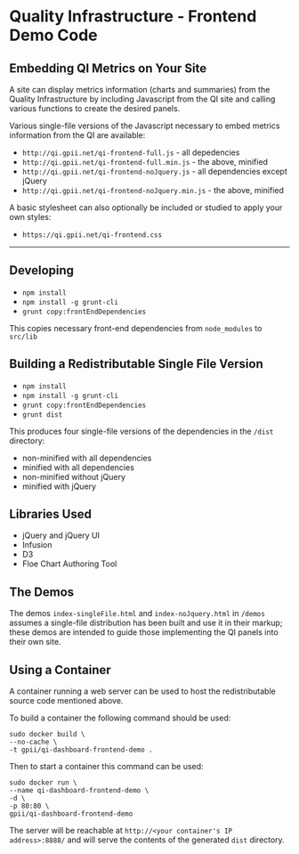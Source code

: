# Quality Infrastructure - Frontend Demo Code

## Embedding QI Metrics on Your Site

A site can display metrics information (charts and summaries) from the Quality Infrastructure by including Javascript from the QI site and calling various functions to create the desired panels.

Various single-file versions of the Javascript necessary to embed metrics information from the QI are available:

- `http://qi.gpii.net/qi-frontend-full.js` - all depedencies
- `http://qi.gpii.net/qi-frontend-full.min.js` - the above, minified
- `http://qi.gpii.net/qi-frontend-noJquery.js` - all dependencies except jQuery
- `http://qi.gpii.net/qi-frontend-noJquery.min.js` - the above, minified

A basic stylesheet can also optionally be included or studied to apply your own styles:

- `https://qi.gpii.net/qi-frontend.css`

---

## Developing

- `npm install`
- `npm install -g grunt-cli`
- `grunt copy:frontEndDependencies`

This copies necessary front-end dependencies from `node_modules` to `src/lib`

## Building a Redistributable Single File Version

- `npm install`
- `npm install -g grunt-cli`
- `grunt copy:frontEndDependencies`
- `grunt dist`

This produces four single-file versions of the dependencies in the `/dist` directory:
- non-minified with all dependencies
- minified with all dependencies
- non-minified without jQuery
- minified with jQuery

## Libraries Used
- jQuery and jQuery UI
- Infusion
- D3
- Floe Chart Authoring Tool

## The Demos

The demos `index-singleFile.html` and `index-noJquery.html` in `/demos` assumes a single-file distribution has been built and use it in their markup; these demos are intended to guide those implementing the QI panels into their own site.

## Using a Container

A container running a web server can be used to host the redistributable source code mentioned above.

To build a container the following command should be used:

```
sudo docker build \
--no-cache \
-t gpii/qi-dashboard-frontend-demo .
```

Then to start a container this command can be used:

```
sudo docker run \
--name qi-dashboard-frontend-demo \
-d \
-p 80:80 \
gpii/qi-dashboard-frontend-demo
```

The server will be reachable at ``http://<your container's IP address>:8888/`` and will serve the contents of the generated ``dist`` directory.
